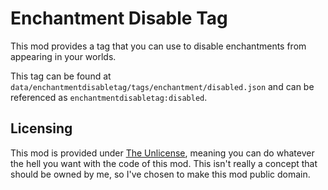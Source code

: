 # Enchantment Disable Tag
This mod provides a tag that you can use to disable enchantments from appearing in your worlds.

This tag can be found at `data/enchantmentdisabletag/tags/enchantment/disabled.json` and can be referenced as `enchantmentdisabletag:disabled`.

## Licensing
This mod is provided under [The Unlicense](https://spdx.org/licenses/Unlicense.html), meaning you can do whatever the hell you want with the code of this mod.
This isn't really a concept that should be owned by me, so I've chosen to make this mod public domain.